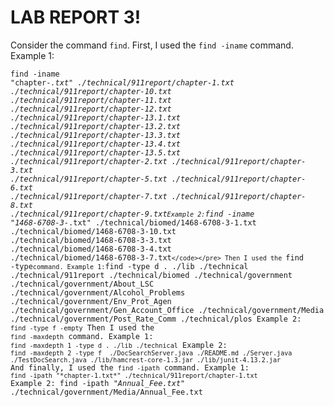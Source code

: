 # LAB REPORT 3!
Consider the command `find`.
First, I used the `find -iname` command.
Example 1:
<code><pre>find -iname "chapter-*.txt"
./technical/911report/chapter-1.txt
./technical/911report/chapter-10.txt
./technical/911report/chapter-11.txt
./technical/911report/chapter-12.txt
./technical/911report/chapter-13.1.txt
./technical/911report/chapter-13.2.txt
./technical/911report/chapter-13.3.txt
./technical/911report/chapter-13.4.txt
./technical/911report/chapter-13.5.txt
./technical/911report/chapter-2.txt
./technical/911report/chapter-3.txt
./technical/911report/chapter-5.txt
./technical/911report/chapter-6.txt
./technical/911report/chapter-7.txt
./technical/911report/chapter-8.txt
./technical/911report/chapter-9.txt`
Example 2:
`find -iname "1468-6708-3-*.txt"
./technical/biomed/1468-6708-3-1.txt
./technical/biomed/1468-6708-3-10.txt
./technical/biomed/1468-6708-3-3.txt
./technical/biomed/1468-6708-3-4.txt
./technical/biomed/1468-6708-3-7.txt`</code></pre>
Then I used the `find -type` command.
Example 1:
`find -type d
.
./lib
./technical
./technical/911report
./technical/biomed
./technical/government
./technical/government/About_LSC
./technical/government/Alcohol_Problems
./technical/government/Env_Prot_Agen
./technical/government/Gen_Account_Office
./technical/government/Media
./technical/government/Post_Rate_Comm
./technical/plos
Example 2:
`find -type f -empty`
Then I used the `find -maxdepth` command.
Example 1: 
`find -maxdepth 1 -type d
.
./lib
./technical`
Example 2:
`find -maxdepth 2 -type f 
./DocSearchServer.java
./README.md
./Server.java
./TestDocSearch.java
./lib/hamcrest-core-1.3.jar
./lib/junit-4.13.2.jar`
And finally, I used the `find -ipath` command.
Example 1:
`find -ipath "*chapter-1.txt*"
./technical/911report/chapter-1.txt`
Example 2:
find -ipath "*Annual_Fee.txt*"
./technical/government/Media/Annual_Fee.txt
